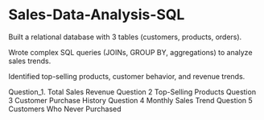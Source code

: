 # Sales-Data-Analysis-SQL
Built a relational database with 3 tables (customers, products, orders).

Wrote complex SQL queries (JOINs, GROUP BY, aggregations) to analyze sales trends.

Identified top-selling products, customer behavior, and revenue trends.

Question_1. Total Sales Revenue
Question 2 Top-Selling Products
Question 3 Customer Purchase History
Question 4 Monthly Sales Trend
Question 5 Customers Who Never Purchased
